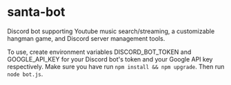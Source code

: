 # santa-bot
Discord bot supporting Youtube music search/streaming, a customizable hangman game, and Discord server management tools.

To use, create environment variables DISCORD_BOT_TOKEN and GOOGLE_API_KEY for your Discord bot's token and your Google API key respectively. Make sure you have run ```npm install && npm upgrade```. Then run ```node bot.js```.

